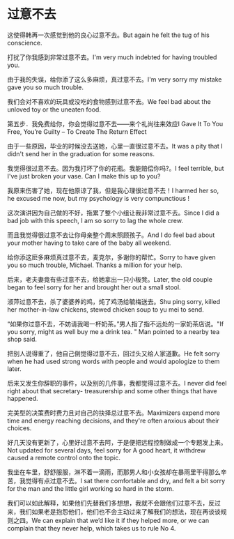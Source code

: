 # 过意不去

<p><span class="chinese">这使得韩再一次感觉到他的良心过意不去。</span><span class="english">But again he felt the tug of his conscience.</span></p>

<p><span class="chinese">打扰了你我感到非常过意不去。</span><span class="english">I'm very much indebted for having troubled you.</span></p>

<p><span class="chinese">由于我的失误，给你添了这么多麻烦，真过意不去。</span><span class="english">I'm very sorry my mistake gave you so much trouble.</span></p>

<p><span class="chinese">我们会对不喜欢的玩具或没吃的食物感到过意不去。</span><span class="english">We feel bad about the unloved toy or the uneaten food.</span></p>

<p><span class="chinese">第五步．我免费给你，你会觉得过意不去——来个礼尚往来效应</span><span class="english">I Gave It To You Free, You’re Guilty – To Create The Return Effect</span></p>

<p><span class="chinese">由于一些原因，毕业的时候没去送她，心里一直很过意不去。</span><span class="english">It was a pity that I didn't send her in the graduation for some reasons.</span></p>

<p><span class="chinese">我觉得很过意不去。因为我打坏了你的花瓶。我能赔偿你吗?。</span><span class="english">I feel terrible, but I've just broken your vase. Can I make this up to you?</span></p>

<p><span class="chinese">我原来伤害了她，现在他原谅了我，但是我心理很过意不去！</span><span class="english">I harmed her so, he excused me now, but my psychology is very compunctious !</span></p>

<p><span class="chinese">这次演讲因为自己做的不好，拖累了整个小组让我非常过意不去。</span><span class="english">Since I did a bad job with this speech, I am so sorry to lag the whole crew.</span></p>

<p><span class="chinese">而且我觉得很过意不去让你母亲整个周末照顾孩子。</span><span class="english">And I do feel bad about your mother having to take care of the baby all weekend.</span></p>

<p><span class="chinese">给你添这麽多麻烦真过意不去，麦克尔，多谢你的帮忙。</span><span class="english">Sorry to have given you so much trouble, Michael. Thanks a million for your help.</span></p>

<p><span class="chinese">后来，老夫妻竟有些过意不去，给她拿出一只小板凳。</span><span class="english">Later, the old couple began to feel sorry for her and brought her out a small stool.</span></p>

<p><span class="chinese">淑萍过意不去，杀了婆婆养的鸡，炖了鸡汤给毓梅送去。</span><span class="english">Shu ping sorry, killed her mother-in-law chickens, stewed chicken soup to yu mei to send.</span></p>

<p><span class="chinese">“如果你过意不去，不妨请我喝一杯奶茶。”男人指了指不远处的一家奶茶店说。</span><span class="english">"If you sorry, might as well buy me a drink tea. " Man pointed to a nearby tea shop said.</span></p>

<p><span class="chinese">把别人说得重了，他自己倒觉得过意不去，回过头又给人家道歉。</span><span class="english">He felt sorry when he had used strong words with people and would apologize to them later.</span></p>

<p><span class="chinese">后来又发生你辞职的事件，以及别的几件事，我都觉得过意不去。</span><span class="english">I never did feel right about that secretary- treasurership and some other things that have happened.</span></p>

<p><span class="chinese">完美型的决策费时费力且对自己的抉择总过意不去。</span><span class="english">Maximizers expend more time and energy reaching decisions, and they're often anxious about their choices.</span></p>

<p><span class="chinese">好几天没有更新了，心里好过意不去阿，于是便把远程控制做成一个专题发上来。</span><span class="english">Not updated for several days, feel sorry for A good heart, it withdrew caused a remote control onto the topic.</span></p>

<p><span class="chinese">我坐在车里，舒舒服服，淋不着一滴雨，而那男人和小女孩却在暴雨里干得那么辛苦，我觉得有点过意不去。</span><span class="english">I sat there comfortable and dry, and felt a bit sorry for the man and the little girl working so hard in the storm.</span></p>

<p><span class="chinese">我们可以如此解释，如果他们先替我们多想想，我就不会跟他们过意不去，反过来，我们如果老是抱怨他们，他们也不会主动过来了解我们的想法，现在再谈谈规则之四。</span><span class="english">We can explain that we’d like it if they helped more, or we can complain that they never help, which takes us to rule No 4.</span></p>

